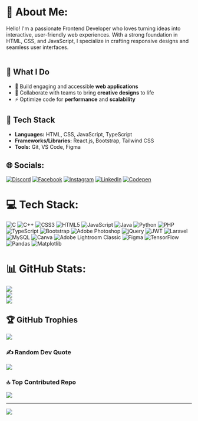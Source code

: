 # 💫 About Me:
Hello! I'm a passionate Frontend Developer who loves turning ideas into interactive, user-friendly web experiences. With a strong foundation in HTML, CSS, and JavaScript, I specialize in crafting responsive designs and seamless user interfaces.<br><br>
## 🔹 What I Do  
- 🌟 Build engaging and accessible **web applications**  
- 🤝 Collaborate with teams to bring **creative designs** to life  
- ⚡ Optimize code for **performance** and **scalability**  

## 🔹 Tech Stack  
- **Languages:** HTML, CSS, JavaScript, TypeScript  
- **Frameworks/Libraries:** React.js, Bootstrap, Tailwind CSS  
- **Tools:** Git, VS Code, Figma  



## 🌐 Socials:
[![Discord](https://img.shields.io/badge/Discord-%237289DA.svg?logo=discord&logoColor=white)](https://discord.gg/sudip5498) [![Facebook](https://img.shields.io/badge/Facebook-%231877F2.svg?logo=Facebook&logoColor=white)](https://facebook.com/singho.sudip) [![Instagram](https://img.shields.io/badge/Instagram-%23E4405F.svg?logo=Instagram&logoColor=white)](https://instagram.com/_s.u_d_i.p_) [![LinkedIn](https://img.shields.io/badge/LinkedIn-%230077B5.svg?logo=linkedin&logoColor=white)](https://linkedin.com/in/sudip-singho-29a45a21b) [![Codepen](https://img.shields.io/badge/Codepen-000000?style=for-the-badge&logo=codepen&logoColor=white)](https://codepen.io/@Sudip333) 

# 💻 Tech Stack:
![C](https://img.shields.io/badge/c-%2300599C.svg?style=for-the-badge&logo=c&logoColor=white) ![C++](https://img.shields.io/badge/c++-%2300599C.svg?style=for-the-badge&logo=c%2B%2B&logoColor=white) ![CSS3](https://img.shields.io/badge/css3-%231572B6.svg?style=for-the-badge&logo=css3&logoColor=white) ![HTML5](https://img.shields.io/badge/html5-%23E34F26.svg?style=for-the-badge&logo=html5&logoColor=white) ![JavaScript](https://img.shields.io/badge/javascript-%23323330.svg?style=for-the-badge&logo=javascript&logoColor=%23F7DF1E) ![Java](https://img.shields.io/badge/java-%23ED8B00.svg?style=for-the-badge&logo=openjdk&logoColor=white) ![Python](https://img.shields.io/badge/python-3670A0?style=for-the-badge&logo=python&logoColor=ffdd54) ![PHP](https://img.shields.io/badge/php-%23777BB4.svg?style=for-the-badge&logo=php&logoColor=white) ![TypeScript](https://img.shields.io/badge/typescript-%23007ACC.svg?style=for-the-badge&logo=typescript&logoColor=white) ![Bootstrap](https://img.shields.io/badge/bootstrap-%238511FA.svg?style=for-the-badge&logo=bootstrap&logoColor=white) ![Adobe Photoshop](https://img.shields.io/badge/adobe%20photoshop-%2331A8FF.svg?style=for-the-badge&logo=adobe%20photoshop&logoColor=white) ![jQuery](https://img.shields.io/badge/jquery-%230769AD.svg?style=for-the-badge&logo=jquery&logoColor=white) ![JWT](https://img.shields.io/badge/JWT-black?style=for-the-badge&logo=JSON%20web%20tokens) ![Laravel](https://img.shields.io/badge/laravel-%23FF2D20.svg?style=for-the-badge&logo=laravel&logoColor=white) ![MySQL](https://img.shields.io/badge/mysql-4479A1.svg?style=for-the-badge&logo=mysql&logoColor=white) ![Canva](https://img.shields.io/badge/Canva-%2300C4CC.svg?style=for-the-badge&logo=Canva&logoColor=white) ![Adobe Lightroom Classic](https://img.shields.io/badge/Adobe%20Lightroom%20Classic-31A8FF.svg?style=for-the-badge&logo=Adobe%20Lightroom%20Classic&logoColor=white) ![Figma](https://img.shields.io/badge/figma-%23F24E1E.svg?style=for-the-badge&logo=figma&logoColor=white) ![TensorFlow](https://img.shields.io/badge/TensorFlow-%23FF6F00.svg?style=for-the-badge&logo=TensorFlow&logoColor=white) ![Pandas](https://img.shields.io/badge/pandas-%23150458.svg?style=for-the-badge&logo=pandas&logoColor=white) ![Matplotlib](https://img.shields.io/badge/Matplotlib-%23ffffff.svg?style=for-the-badge&logo=Matplotlib&logoColor=black)
# 📊 GitHub Stats:
![](https://github-readme-stats.vercel.app/api?username=singhosudip333&theme=dark&hide_border=false&include_all_commits=true&count_private=true)<br/>
![](https://github-readme-streak-stats.herokuapp.com/?user=singhosudip333&theme=dark&hide_border=false)<br/>
![](https://github-readme-stats.vercel.app/api/top-langs/?username=singhosudip333&theme=dark&hide_border=false&include_all_commits=true&count_private=true&layout=compact)

## 🏆 GitHub Trophies
![](https://github-profile-trophy.vercel.app/?username=singhosudip333&theme=radical&no-frame=true&no-bg=false&margin-w=4)

### ✍️ Random Dev Quote
![](https://quotes-github-readme.vercel.app/api?type=horizontal&theme=merko)

### 🔝 Top Contributed Repo
![](https://github-contributor-stats.vercel.app/api?username=singhosudip333&limit=5&theme=dark&combine_all_yearly_contributions=true)

---
[![](https://visitcount.itsvg.in/api?id=singhosudip333&icon=2&color=5)](https://visitcount.itsvg.in)

<!-- Proudly created with GPRM ( https://gprm.itsvg.in ) -->
